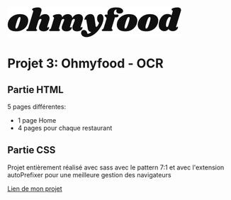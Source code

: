 ![Ceci est un exemple d’image](./images/logo/ohmyfood.png)

# Projet 3: Ohmyfood - OCR

## Partie HTML

5 pages différentes:

- 1 page Home
- 4 pages pour chaque restaurant

## Partie CSS

Projet entièrement réalisé avec sass avec le pattern 7:1 et avec l'extension autoPrefixer pour une meilleure gestion des navigateurs

[Lien de mon projet](https://tony-marques.github.io/P3_ohmyfood/)
